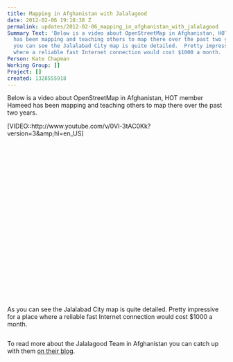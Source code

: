 ```yaml
---
title: Mapping in Afghanistan with Jalalagood
date: 2012-02-06 19:18:38 Z
permalink: updates/2012-02-06_mapping_in_afghanistan_with_jalalagood
Summary Text: 'Below is a video about OpenStreetMap in Afghanistan, HOT member Hameed
  has been mapping and teaching others to map there over the past two years. [VIDEO::http://www.youtube.com/v/0Vl-3tAC0Kk?version=3&amp;hl=en_US]As
  you can see the Jalalabad City map is quite detailed.  Pretty impressive for a place
  where a reliable fast Internet connection would cost $1000 a month. '
Person: Kate Chapman
Working Group: []
Project: []
created: 1328555918
---
```


<p>Below is a video about OpenStreetMap in Afghanistan, HOT member Hameed has been mapping and teaching others to map there over the past two years.</p><p>[VIDEO::http://www.youtube.com/v/0Vl-3tAC0Kk?version=3&amp;amp;hl=en_US]</p><p><object height="360" width="640"><param name="movie" value="http://www.youtube.com/v/0Vl-3tAC0Kk?version=3&amp;hl=en_US"><param name="allowFullScreen" value="true"><param name="allowscriptaccess" value="always"></object></p><p>As you can see the Jalalabad City map is quite detailed. Pretty impressive for a place where a reliable fast Internet connection would cost $1000 a month.</p><p><img src="http://hot.openstreetmap.org/sites/default/files/map_0.png" alt=""></p><p>To read more about the Jalalagood Team in Afghanistan you can catch up with them <a href="http://www.jalalagood.com/">on their blog</a>.</p>
